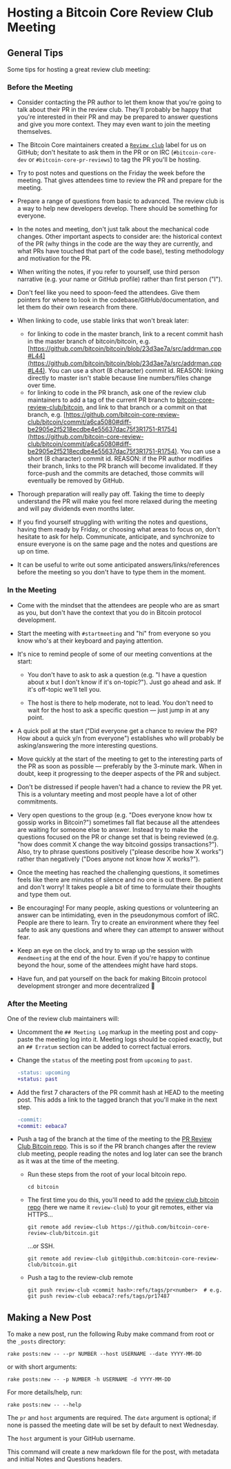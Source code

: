 # Hosting a Bitcoin Core Review Club Meeting

## General Tips

Some tips for hosting a great review club meeting:

### Before the Meeting

- Consider contacting the PR author to let them know that you're going to
  talk about their PR in the review club. They'll probably be happy that you're
  interested in their PR and may be prepared to answer questions and give
  you more context. They may even want to join the meeting themselves.

- The Bitcoin Core maintainers created a [`Review
  club`](https://github.com/bitcoin/bitcoin/labels/Review%20club) label for us
  on GitHub; don't hesitate to ask them in the PR or on IRC (`#bitcoin-core-dev`
  or `#bitcoin-core-pr-reviews`) to tag the PR you'll be hosting.

- Try to post notes and questions on the Friday the week before the meeting.
  That gives attendees time to review the PR and prepare for the meeting.

- Prepare a range of questions from basic to advanced. The review club is a way
  to help new developers develop. There should be something for everyone.

- In the notes and meeting, don't just talk about the mechanical code changes.
  Other important aspects to consider are: the historical context of the PR (why
  things in the code are the way they are currently, and what PRs have touched
  that part of the code base), testing methodology and motivation for the PR.

- When writing the notes, if you refer to yourself, use third person narrative
  (e.g. your name or GitHub profile) rather than first person ("I").

- Don't feel like you need to spoon-feed the attendees. Give them pointers for
  where to look in the codebase/GitHub/documentation, and let them do their
  own research from there.

- When linking to code, use stable links that won't break later:

  - for linking to code in the master branch, link to a recent commit hash in
    the master branch of bitcoin/bitcoin, e.g.
    [https://github.com/bitcoin/bitcoin/blob/23d3ae7a/src/addrman.cpp#L44](https://github.com/bitcoin/bitcoin/blob/23d3ae7a/src/addrman.cpp#L44).
    You can use a short (8 character) commit id. REASON: linking directly to master
    isn't stable because line numbers/files change over time.
  - for linking to code in the PR branch, ask one of the
    review club maintainers to add a tag of the current PR branch
    to [bitcoin-core-review-club/bitcoin](https://github.com/bitcoin-core-review-club/bitcoin),
    and link to that branch or a commit on that branch, e.g.
    [https://github.com/bitcoin-core-review-club/bitcoin/commit/a6ca5080#diff-be2905e2f5218ecdbe4e55637dac75f3R1751-R1754](https://github.com/bitcoin-core-review-club/bitcoin/commit/a6ca5080#diff-be2905e2f5218ecdbe4e55637dac75f3R1751-R1754).
    You can use a short (8 character) commit id. REASON: if the PR author modifies
    their branch, links to the PR branch will become invalidated. If they
    force-push and the commits are detached, those commits will eventually be
    removed by GitHub.

- Thorough preparation will really pay off. Taking the time to deeply
  understand the PR will make you feel more relaxed during the meeting and
  will pay dividends even months later.

- If you find yourself struggling with writing the notes and questions, having
  them ready by Friday, or choosing what areas to focus on, don't hesitate to
  ask for help. Communicate, anticipate, and synchronize to ensure everyone is
  on the same page and the notes and questions are up on time.

- It can be useful to write out some anticipated answers/links/references
  before the meeting so you don't have to type them in the moment.

### In the Meeting

- Come with the mindset that the attendees are people who are as smart as you,
  but don't have the context that you do in Bitcoin protocol development.

- Start the meeting with `#startmeeting` and "hi" from everyone so you know
  who's at their keyboard and paying attention.

- It's nice to remind people of some of our meeting conventions at the start:

  - You don't have to ask to ask a question (e.g. "I have a question about x but
    I don't know if it's on-topic?"). Just go ahead and ask. If it's off-topic
    we'll tell you.

  - The host is there to help moderate, not to lead. You don't need to wait
    for the host to ask a specific question — just jump in at any point.

- A quick poll at the start ("Did everyone get a chance to review the PR? How
  about a quick y/n from everyone") establishes who will probably be
  asking/answering the more interesting questions.

- Move quickly at the start of the meeting to get to the interesting parts of
  the PR as soon as possible — preferably by the 3-minute mark. When in doubt,
  keep it progressing to the deeper aspects of the PR and subject.

- Don't be distressed if people haven't had a chance to review the PR yet. This
  is a voluntary meeting and most people have a lot of other commitments.

- Very open questions to the group (e.g. "Does everyone know how tx gossip works
  in Bitcoin?") sometimes fall flat because all the attendees are waiting for
  someone else to answer. Instead try to make the questions focused on the
  PR or change set that is being reviewed (e.g. "how does commit X change the
  way bitcoind gossips transactions?"). Also, try to phrase questions
  positively ("please describe how X works") rather than negatively ("Does
  anyone not know how X works?").

- Once the meeting has reached the challenging questions,
  it sometimes feels like there are minutes of silence and no one
  is out there. Be patient and don't worry! It takes people a bit of time to
  formulate their thoughts and type them out.

- Be encouraging! For many people, asking questions or volunteering an answer
  can be intimidating, even in the pseudonymous comfort of IRC. People are
  there to learn. Try to create an environment where they feel safe to ask any
  questions and where they can attempt to answer without fear.

- Keep an eye on the clock, and try to wrap up the session with `#endmeeting` at the end of the
  hour. Even if you're happy to continue beyond the hour, some of the attendees
  might have hard stops.

- Have fun, and pat yourself on the back for making Bitcoin protocol development
  stronger and more decentralized 🚀

### After the Meeting

One of the review club maintainers will:

- Uncomment the `## Meeting Log` markup in the meeting post and copy-paste the
  meeting log into it.  Meeting logs should be copied exactly, but an `##
  Erratum` section can be added to correct factual errors.

- Change the `status` of the meeting post from `upcoming` to `past`.
  ```diff
  -status: upcoming
  +status: past
  ```

- Add the first 7 characters of the PR commit hash at HEAD to the meeting post.
  This adds a link to the tagged branch that you'll make in the next step.
  ```diff
  -commit:
  +commit: eebaca7
  ```

- Push a tag of the branch at the time of the meeting to the [PR Review Club
  Bitcoin repo](https://github.com/bitcoin-core-review-club/bitcoin). This is so
  if the PR branch changes after the review club meeting, people reading the
  notes and log later can see the branch as it was at the time of the meeting.

  - Run these steps from the root of your local bitcoin repo.
    ```
    cd bitcoin
    ```

  - The first time you do this, you'll need to add the [review club bitcoin
    repo](https://github.com/bitcoin-core-review-club/bitcoin) (here we name it
    `review-club`) to your git remotes, either via HTTPS...
    ```
    git remote add review-club https://github.com/bitcoin-core-review-club/bitcoin.git
    ```
    ...or SSH.
    ```
    git remote add review-club git@github.com:bitcoin-core-review-club/bitcoin.git
    ```

  - Push a tag to the review-club remote
    ```
    git push review-club <commit hash>:refs/tags/pr<number>  # e.g. git push review-club eebaca7:refs/tags/pr17487
    ```

## Making a New Post

To make a new post, run the following Ruby make command from root or the
`_posts` directory:

```shell
rake posts:new -- --pr NUMBER --host USERNAME --date YYYY-MM-DD
```

or with short arguments:

```shell
rake posts:new -- -p NUMBER -h USERNAME -d YYYY-MM-DD
```

For more details/help, run:

```shell
rake posts:new -- --help
```

The `pr` and `host` arguments are required. The `date` argument is optional;
if none is passed the meeting date will be set by default to next Wednesday.

The `host` argument is your GitHub username.

This command will create a new markdown file for the post, with metadata and
initial Notes and Questions headers.
